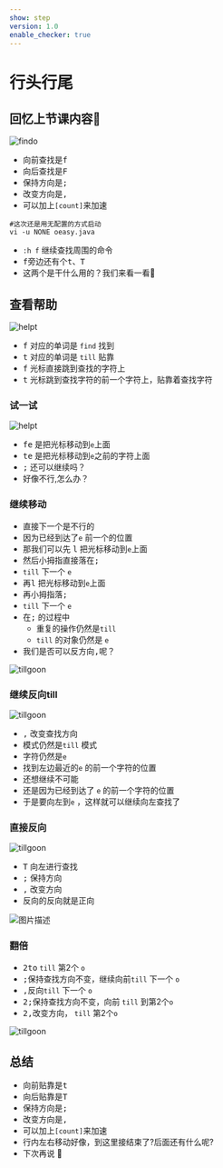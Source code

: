 ```yaml
---
show: step
version: 1.0
enable_checker: true
---
```


# 行头行尾

## 回忆上节课内容🤔

![findo](https://labfile.oss.aliyuncs.com/courses/2840/findoch)

- 向前查找是<kbd>f</kbd>
- 向后查找是<kbd>F</kbd>
- 保持方向是<kbd>;</kbd>
- 改变方向是<kbd>,</kbd>
- 可以加上`[count]`来加速


```shell
#这次还是用无配置的方式启动
vi -u NONE oeasy.java
```

- `:h f` 继续查找周围的命令
- <kbd>f</kbd>旁边还有个<kbd>t</kbd>、<kbd>T</kbd>
- 这两个是干什么用的？我们来看一看👀

## 查看帮助

![helpt](https://labfile.oss.aliyuncs.com/courses/2840/helpt.png)
 
- <kbd>f</kbd> 对应的单词是 `find` 找到
- <kbd>t</kbd> 对应的单词是 `till` 贴靠
- <kbd>f</kbd> 光标直接跳到查找的字符上
- <kbd>t</kbd> 光标跳到查找字符的前一个字符上，贴靠着查找字符

### 试一试

![helpt](https://labfile.oss.aliyuncs.com/courses/2840/tejumptille.png)

- <kbd>f</kbd><kbd>e</kbd> 是把光标移动到`e`上面
- <kbd>t</kbd><kbd>e</kbd> 是把光标移动到`e`之前的字符上面
- <kbd>;</kbd> 还可以继续吗？
- 好像不行,怎么办？

### 继续移动

- 直接下一个是不行的
- 因为已经到达了`e` 前一个的位置
- 那我们可以先 <kbd>l</kbd> 把光标移动到`e`上面
- 然后小拇指直接落在<kbd>;</kbd>
- `till` 下一个 `e`
- 再<kbd>l</kbd> 把光标移动到`e`上面
- 再小拇指落<kbd>;</kbd>
- `till` 下一个 `e`
- 在<kbd>;</kbd> 的过程中
    - 重复的操作仍然是`till`
    - `till` 的对象仍然是 `e`
- 我们是否可以反方向<kbd>,</kbd>呢？

![tillgoon](https://labfile.oss.aliyuncs.com/courses/2840/tillgoon)


### 继续反向till

![tillgoon](https://labfile.oss.aliyuncs.com/courses/2840/reversetill)

- <kbd>,</kbd> 改变查找方向
- 模式仍然是`till` 模式
- 字符仍然是`e` 
- 找到左边最近的`e` 的前一个字符的位置
- 还想继续不可能
- 还是因为已经到达了 `e` 的前一个字符的位置
- 于是要向左到`e` ，这样就可以继续向左查找了


### 直接反向

![tillgoon](https://labfile.oss.aliyuncs.com/courses/2840/TillReverse)

- <kbd>T</kbd> 向左进行查找
- <kbd>;</kbd> 保持方向
- <kbd>,</kbd> 改变方向
- 反向的反向就是正向

![图片描述](https://doc.shiyanlou.com/courses/uid1190679-20210705-1625459812020)

### 翻倍

- <kbd>2</kbd><kbd>t</kbd><kbd>o</kbd> `till` 第2个 `o`
- <kbd>;</kbd>保持查找方向不变，继续向前`till` 下一个 `o`
- <kbd>,</kbd>反向`till` 下一个 `o`
- <kbd>2</kbd><kbd>;</kbd>保持查找方向不变，向前 `till` 到第2个`o`
- <kbd>2</kbd><kbd>,</kbd>改变方向， `till` 第2个`o`

![tillgoon](https://labfile.oss.aliyuncs.com/courses/2840/tilljump.png)


## 总结

- 向前贴靠是<kbd>t</kbd>
- 向后贴靠是<kbd>T</kbd>
- 保持方向是<kbd>;</kbd>
- 改变方向是<kbd>,</kbd>
- 可以加上`[count]`来加速
- 行内左右移动好像，到这里接结束了?后面还有什么呢?
- 下次再说 👋





